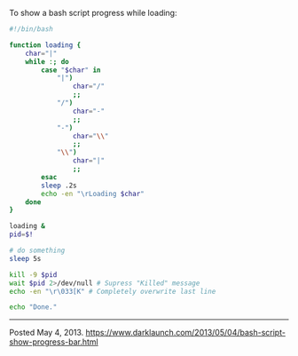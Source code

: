 To show a bash script progress while loading:

```sh
#!/bin/bash

function loading {
    char="|"
    while :; do
        case "$char" in
            "|")
                char="/"
                ;;
            "/")
                char="-"
                ;;
            "-")
                char="\\"
                ;;
            "\\")
                char="|"
                ;;
        esac
        sleep .2s
        echo -en "\rLoading $char"
    done
}

loading &
pid=$!

# do something
sleep 5s

kill -9 $pid
wait $pid 2>/dev/null # Supress "Killed" message
echo -en "\r\033[K" # Completely overwrite last line

echo "Done."
```

---


Posted May 4, 2013.
https://www.darklaunch.com/2013/05/04/bash-script-show-progress-bar.html